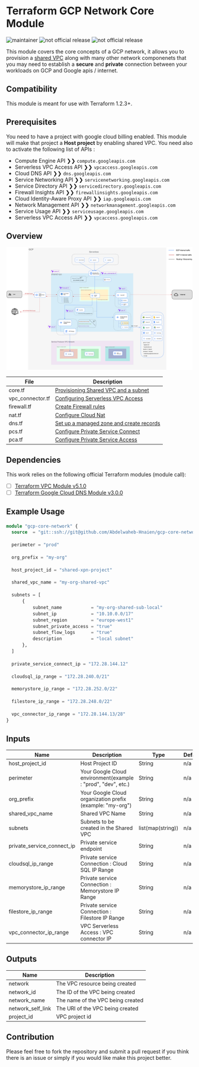 # Terraform GCP Network Core Module


![maintainer](https://img.shields.io/badge/GCP-blue
) ![not official release](https://img.shields.io/badge/IaC-Terraform-blueviolet)
![not official release](https://img.shields.io/badge/release-not%20official-orange)

This module covers the core concepts of a GCP network, it allows you to provision a [shared VPC](https://cloud.google.com/vpc/docs/shared-vpc) along with many other network componenets that you may need to establish a **secure** and **private** connection between your workloads on GCP and Google apis / internet.

## Compatibility

This module is meant for use with Terraform 1.2.3+.

## Prerequisites

You need to have a project with google cloud billing enabled.
This module will make that project a **Host project** by enabling shared VPC. You need also to activate the following list of APIs :
- Compute Engine API ❯❯ `compute.googleapis.com`
- Serverless VPC Access API ❯❯ `vpcaccess.googleapis.com`
- Cloud DNS API ❯❯ `dns.googleapis.com`
- Service Networking API ❯❯ `servicenetworking.googleapis.com`
- Service Directory API ❯❯ `servicedirectory.googleapis.com`
- Firewall Insights API ❯❯ `firewallinsights.googleapis.com`
- Cloud Identity-Aware Proxy API ❯❯ `iap.googleapis.com`
- Network Management API ❯❯ `networkmanagement.googleapis.com`
- Service Usage API ❯❯ `serviceusage.googleapis.com`
- Serverless VPC Access API ❯❯ `vpcaccess.googleapis.com`

## Overview
![keyrus_vpc_network_archi_v2.png](doc/vpc_network_archi.png)

| File | Description  |
| --- | --- |
| core.tf     | [Provisioning Shared VPC and a subnet](https://cloud.google.com/vpc/docs/provisioning-shared-vpc) |
| vpc_connector.tf | [Configuring Serverless VPC Access](https://cloud.google.com/vpc/docs/configure-serverless-vpc-access)  |
| firewall.tf | [Create Firewall rules](https://cloud.google.com/vpc/docs/using-firewalls) |
| nat.tf | [Configure Cloud Nat](https://cloud.google.com/nat/docs/set-up-manage-network-address-translation) |
| dns.tf | [Set up a managed zone and create records](https://cloud.google.com/dns/docs/zones) |
| pcs.tf | [Configure Private Service Connect](https://cloud.google.com/vpc/docs/configure-private-service-connect-apis) |
| pca.tf | [Configure Private Service Access](https://cloud.google.com/vpc/docs/configure-private-services-access) |

## Dependencies
This work relies on the following official Terraform modules (module call):
- [ ] [Terraform VPC Module v5.1.0](https://github.com/terraform-google-modules/terraform-google-network/tree/v5.1.0/modules/vpc)
- [ ] [Terraform Google Cloud DNS Module v3.0.0](https://github.com/terraform-google-modules/terraform-google-cloud-dns/tree/v3.0.0)

## Example Usage
```terraform
module "gcp-core-network" {
  source  = "git::ssh://git@github.com/Abdelwaheb-Hnaien/gcp-core-network.git?ref=v0.1.0"

  perimeter = "prod"

  org_prefix = "my-org"

  host_project_id = "shared-xpn-project"

  shared_vpc_name = "my-org-shared-vpc"

  subnets = [
      {
          subnet_name           = "my-org-shared-sub-local"
          subnet_ip             = "10.10.0.0/17"
          subnet_region         = "europe-west1"
          subnet_private_access = "true"
          subnet_flow_logs      = "true"
          description           = "local subnet"
      },
  ]

  private_service_connect_ip = "172.28.144.12"

  cloudsql_ip_range = "172.28.240.0/21"

  memorystore_ip_range = "172.28.252.0/22"

  filestore_ip_range = "172.28.248.0/22"

  vpc_connector_ip_range = "172.28.144.13/28"
}

```

## Inputs
| Name | Description  | Type | Default  | Required  |
| --- | --- | --- | --- | --- |
| host_project_id | Host Project ID | String | n/a | yes |
| perimeter | Your Google Cloud environment(example : "prod", "dev", etc.)  | String | n/a  | yes  |
| org_prefix | Your Google Cloud organization prefix (example: "my-org")  | String | n/a  | yes (at least one subnet)  |
| shared_vpc_name | Shared VPC Name  | String | n/a  | yes  |
| subnets | Subnets to be created in the Shared VPC  | list(map(string)) | n/a  | yes  |
| private_service_connect_ip | Private service endpoint  | String | n/a  | yes  |
| cloudsql_ip_range | Private service Connection : Cloud SQL IP Range  | String | n/a  | yes  |
| memorystore_ip_range | Private service Connection : Memorystore IP Range  | String | n/a  | yes  |
| filestore_ip_range | Private service Connection : Filestore IP Range  | String | n/a  | yes  |
| vpc_connector_ip_range | VPC Serverless Access : VPC connector IP | String | n/a  | yes  |

## Outputs
| Name | Description  |
| --- | --- |
network	| The VPC resource being created |
network_id |	The ID of the VPC being created |
network_name | The name of the VPC being created |
network_self_link	| The URI of the VPC being created |
project_id | VPC project id |

## Contribution
Please feel free to fork the repository and submit a pull request if you think there is an issue or simply if you would like make this project better.
